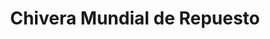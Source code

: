 ---
title: "Chivera Mundial de Repuesto"
url: /caracas/chivera-mundial-de-repuesto/
shop: Autoteile
---